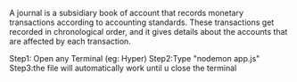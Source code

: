 A journal is a subsidiary book of account that records monetary transactions according to accounting standards. These transactions get recorded in chronological order, and it gives details about the accounts that are affected by each transaction.

Step1: Open any Terminal (eg: Hyper) 
Step2:Type "nodemon app.js"
Step3:the file will automatically work until u close the terminal
